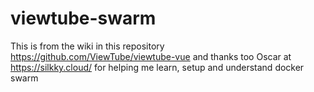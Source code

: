 # viewtube-swarm

This is from the wiki in this repository https://github.com/ViewTube/viewtube-vue  and thanks too Oscar at https://silkky.cloud/ for helping me learn, setup and understand docker swarm 

